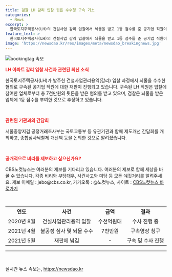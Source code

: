 ```yaml
---
title: 검찰 LH 감리 입찰 뒷돈 수수형 구속 기소
categories:
  - News
excerpt: >
  한국토지주택공사(LH)의 건설사업 감리 입찰에서 뇌물을 받고 1등 점수를 준 공기업 직원이 구속 상태로 재판에 넘겨졌다. 이 직원은 수천만원의 뒷돈을 받은 혐의로 기소되었으며, 검찰은 LH 아파트 감리 입찰에서 참가업체들이 수천억원대로 담합을 한 것으로 보고 수사를 벌였다. 구속영장이 청구된 4명 중 3명은 이미 재판에 넘겨졌고, 이 과정에서 제도개선 간담회가 개최되었다. ※CBS노컷뉴스
feature_text: >
  한국토지주택공사(LH)의 건설사업 감리 입찰에서 뇌물을 받고 1등 점수를 준 공기업 직원이 구속 상태로 재판에 넘겨졌다. 이 직원은 수천만원의 뒷돈을 받은 혐의로 기소되었으며, 검찰은 LH 아파트 감리 입찰에서 참가업체들이 수천억원대로 담합을 한 것으로 보고 수사를 벌였다. 구속영장이 청구된 4명 중 3명은 이미 재판에 넘겨졌고, 이 과정에서 제도개선 간담회가 개최되었다. ※CBS노컷뉴스
image: 'https://newsdao.kr/res/images/meta/newsdao_breakingnews.jpg'
---
```


<p><img src="https://newsdao.kr/res/images/meta/newsdao_breakingnews.jpg" alt="bookingtag 속보" /></p>

<p><b><span style="color: #ee2323;">LH 아파트 감리 입찰 사건과 관련된 최신 소식</span></b></p>

<p data-ke-size="size16">한국토지주택공사(LH)가 발주한 건설사업관리용역(감리) 입찰 과정에서 뇌물을 수수한 혐의로 구속된 공기업 직원에 대한 재판이 진행되고 있습니다. 구속된 LH 직원은 입찰에 참여한 업체로부터 총 7천만원의 뒷돈을 받은 혐의를 받고 있으며, 검찰은 뇌물을 받은 업체에 1등 점수를 부여한 것으로 추정하고 있습니다.</p>

<p data-ke-size="size16">&nbsp;</p>

<p><b><span style="color: #ee2323;">관련된 기관과의 간담회</span></b></p>

<p data-ke-size="size16">서울중앙지검 공정거래조사부는 국토교통부 등 유관기관과 함께 제도개선 간담회를 개최하고, 종합심사낙찰제 개선책 등을 논의한 것으로 알려졌습니다.</p>

<p data-ke-size="size16">&nbsp;</p>

<p><b><span style="color: #ee2323;">공개적으로 비리를 제보하고 싶으신가요?</span></b></p>

<p data-ke-size="size16">CBS노컷뉴스는 여러분의 제보를 기다리고 있습니다. 여러분의 제보로 함께 세상을 바꿀 수 있습니다. 각종 비리와 부당대우, 사건사고와 미담 등 모든 얘깃거리를 알려주세요. 제보 이메일 : jebo@cbs.co.kr, 카카오톡 : @노컷뉴스, 사이트 : <a href="https://url.kr/b71afn">CBS노컷뉴스 바로가기</a></p>

<p data-ke-size="size16">&nbsp;</p>

<table>
<tbody>
<tr>
<td style="text-align: center; height: 17px;"><b>연도</b></td>
<td style="text-align: center; height: 17px;"><b>사건</b></td>
<td style="text-align: center; height: 17px;"><b>금액</b></td>
<td style="text-align: center; height: 17px;"><b>결과</b></td>
</tr>
<tr>
<td style="text-align: center; height: 17px;">2020년 8월</td>
<td style="text-align: center; height: 17px;">건설사업관리용역 입찰</td>
<td style="text-align: center; height: 17px;">수천억원대</td>
<td style="text-align: center; height: 17px;">수사 진행 중</td>
</tr>
<tr>
<td style="text-align: center; height: 17px;">2021년 4월</td>
<td style="text-align: center; height: 17px;">불공정 심사 및 뇌물 수수</td>
<td style="text-align: center; height: 17px;">7천만원</td>
<td style="text-align: center; height: 17px;">구속영장 청구</td>
</tr>
<tr>
<td style="text-align: center; height: 17px;">2021년 5월</td>
<td style="text-align: center; height: 17px;">재판에 넘김</td>
<td style="text-align: center; height: 17px;">-</td>
<td style="text-align: center; height: 17px;">구속 및 수사 진행</td>
</tr>
</tbody>
</table>

<hr>

<p data-ke-size="size16">&nbsp;</p>
실시간 뉴스 속보는, <a href="https://newsdao.kr" rel="dofollow">https://newsdao.kr</a>


